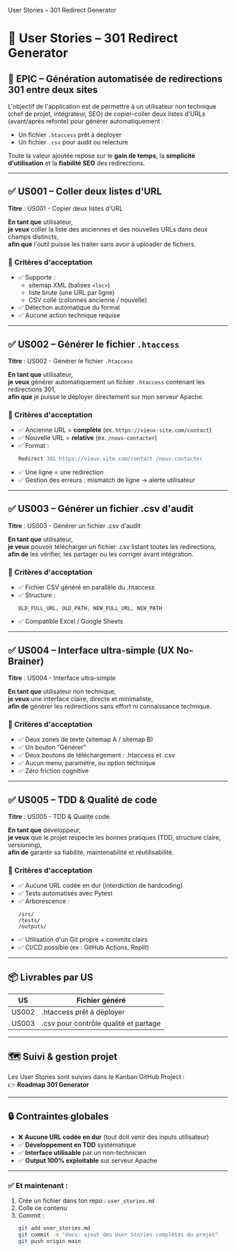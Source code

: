 User Stories – 301 Redirect Generator
# 🦎 User Stories – 301 Redirect Generator

## 🧭 EPIC – Génération automatisée de redirections 301 entre deux sites

L'objectif de l'application est de permettre à un utilisateur non technique (chef de projet, intégrateur, SEO) de copier-coller deux listes d'URLs (avant/après refonte) pour générer automatiquement :

- Un fichier `.htaccess` prêt à déployer
- Un fichier `.csv` pour audit ou relecture

Toute la valeur ajoutée repose sur le **gain de temps**, la **simplicité d'utilisation** et la **fiabilité SEO** des redirections.

---

## ✅ US001 – Coller deux listes d'URL

**Titre** : US001 - Copier deux listes d'URL

**En tant que** utilisateur,  
**je veux** coller la liste des anciennes et des nouvelles URLs dans deux champs distincts,  
**afin que** l'outil puisse les traiter sans avoir à uploader de fichiers.

### 🎯 Critères d'acceptation
- ✅ Supporte :
  - sitemap XML (balises `<loc>`)
  - liste brute (une URL par ligne)
  - CSV collé (colonnes ancienne / nouvelle)
- ✅ Détection automatique du format
- ✅ Aucune action technique requise

---

## ✅ US002 – Générer le fichier `.htaccess`

**Titre** : US002 - Générer le fichier `.htaccess`

**En tant que** utilisateur,  
**je veux** générer automatiquement un fichier `.htaccess` contenant les redirections 301,  
**afin que** je puisse le déployer directement sur mon serveur Apache.

### 🎯 Critères d'acceptation
- ✅ Ancienne URL = **complète** (ex. `https://vieux-site.com/contact`)
- ✅ Nouvelle URL = **relative** (ex. `/nous-contacter`)
- ✅ Format :
  ```apache
  Redirect 301 https://vieux-site.com/contact /nous-contacter
  ```
- ✅ Une ligne = une redirection
- ✅ Gestion des erreurs : mismatch de ligne → alerte utilisateur

---

## ✅ US003 – Générer un fichier .csv d'audit

**Titre** : US003 - Générer un fichier .csv d'audit

**En tant que** utilisateur,  
**je veux** pouvoir télécharger un fichier .csv listant toutes les redirections,  
**afin de** les vérifier, les partager ou les corriger avant intégration.

### 🎯 Critères d'acceptation
- ✅ Fichier CSV généré en parallèle du .htaccess
- ✅ Structure :
  ```
  OLD_FULL_URL, OLD_PATH, NEW_FULL_URL, NEW_PATH
  ```
- ✅ Compatible Excel / Google Sheets

---

## ✅ US004 – Interface ultra-simple (UX No-Brainer)

**Titre** : US004 - Interface ultra-simple

**En tant que** utilisateur non technique,  
**je veux** une interface claire, directe et minimaliste,  
**afin de** générer les redirections sans effort ni connaissance technique.

### 🎯 Critères d'acceptation
- ✅ Deux zones de texte (sitemap A / sitemap B)
- ✅ Un bouton "Générer"
- ✅ Deux boutons de téléchargement : .htaccess et .csv
- ✅ Aucun menu, paramètre, ou option technique
- ✅ Zéro friction cognitive

---

## ✅ US005 – TDD & Qualité de code

**Titre** : US005 - TDD & Qualité code

**En tant que** développeur,  
**je veux** que le projet respecte les bonnes pratiques (TDD, structure claire, versioning),  
**afin de** garantir sa fiabilité, maintenabilité et réutilisabilité.

### 🎯 Critères d'acceptation
- ✅ Aucune URL codée en dur (interdiction de hardcoding)
- ✅ Tests automatisés avec Pytest
- ✅ Arborescence :
  ```
  /src/
  /tests/
  /outputs/
  ```
- ✅ Utilisation d'un Git propre + commits clairs
- ✅ CI/CD possible (ex : GitHub Actions, Replit)

---

## 📦 Livrables par US

| US | Fichier généré |
|----|----------------|
| US002 | .htaccess prêt à déployer |
| US003 | .csv pour contrôle qualité et partage |

---

## 🗺️ Suivi & gestion projet

Les User Stories sont suivies dans le Kanban GitHub Project :  
👉 **Roadmap 301 Generator**

---

## 🔒 Contraintes globales

- ❌ **Aucune URL codée en dur** (tout doit venir des inputs utilisateur)
- ✅ **Développement en TDD** systématique
- ✅ **Interface utilisable** par un non-technicien
- ✅ **Output 100% exploitable** sur serveur Apache

---

### ✅ Et maintenant :

1. Crée un fichier dans ton repo : `user_stories.md`
2. Colle ce contenu
3. Commit :
   ```bash
   git add user_stories.md
   git commit -m "docs: ajout des User Stories complètes du projet"
   git push origin main
   ```